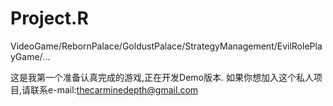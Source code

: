 # Project.R
VideoGame/RebornPalace/GoldustPalace/StrategyManagement/EvilRolePlayGame/...

这是我第一个准备认真完成的游戏,正在开发Demo版本.
如果你想加入这个私人项目,请联系e-mail:thecarminedepth@gmail.com
